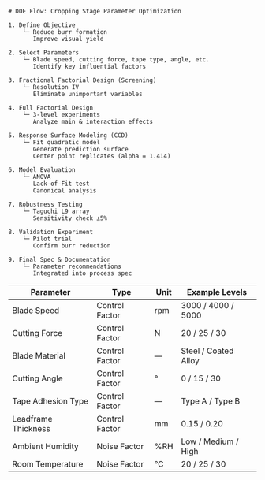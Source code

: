 ```
# DOE Flow: Cropping Stage Parameter Optimization

1. Define Objective
    └─ Reduce burr formation  
       Improve visual yield

2. Select Parameters
    └─ Blade speed, cutting force, tape type, angle, etc.  
       Identify key influential factors

3. Fractional Factorial Design (Screening)
    └─ Resolution IV  
       Eliminate unimportant variables

4. Full Factorial Design
    └─ 3-level experiments  
       Analyze main & interaction effects

5. Response Surface Modeling (CCD)
    └─ Fit quadratic model  
       Generate prediction surface  
       Center point replicates (alpha = 1.414)

6. Model Evaluation
    └─ ANOVA  
       Lack-of-Fit test  
       Canonical analysis

7. Robustness Testing
    └─ Taguchi L9 array  
       Sensitivity check ±5%

8. Validation Experiment
    └─ Pilot trial  
       Confirm burr reduction

9. Final Spec & Documentation
    └─ Parameter recommendations  
       Integrated into process spec

```

| Parameter             | Type           | Unit       | Example Levels           |
|-----------------------|----------------|------------|--------------------------|
| Blade Speed           | Control Factor | rpm        | 3000 / 4000 / 5000       |
| Cutting Force         | Control Factor | N          | 20 / 25 / 30             |
| Blade Material        | Control Factor | —          | Steel / Coated Alloy     |
| Cutting Angle         | Control Factor | °          | 0 / 15 / 30              |
| Tape Adhesion Type    | Control Factor | —          | Type A / Type B          |
| Leadframe Thickness   | Control Factor | mm         | 0.15 / 0.20              |
| Ambient Humidity      | Noise Factor   | %RH        | Low / Medium / High      |
| Room Temperature      | Noise Factor   | °C         | 20 / 25 / 30             |


